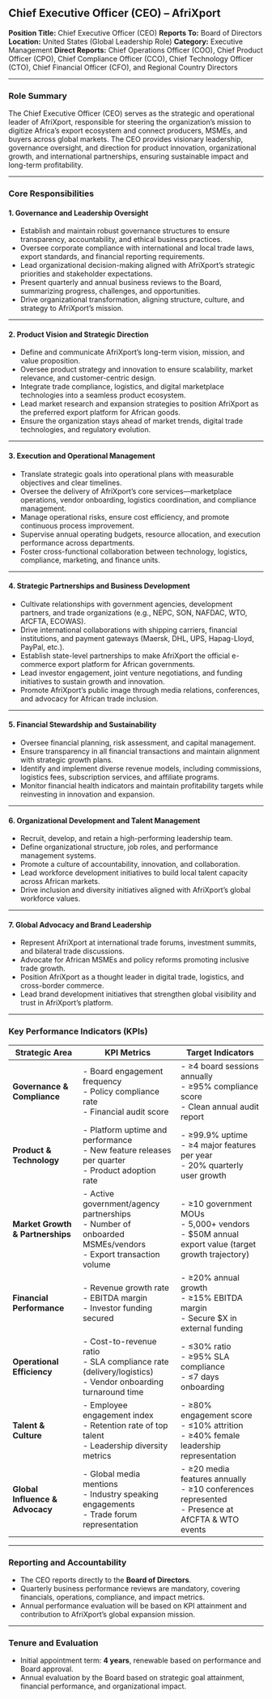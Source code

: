## **Chief Executive Officer (CEO) – AfriXport**

**Position Title:** Chief Executive Officer (CEO)
**Reports To:** Board of Directors
**Location:** United States (Global Leadership Role)
**Category:** Executive Management
**Direct Reports:** Chief Operations Officer (COO), Chief Product Officer (CPO), Chief Compliance Officer (CCO), Chief Technology Officer (CTO), Chief Financial Officer (CFO), and Regional Country Directors

---

### **Role Summary**

The Chief Executive Officer (CEO) serves as the strategic and operational leader of AfriXport, responsible for steering the organization’s mission to digitize Africa’s export ecosystem and connect producers, MSMEs, and buyers across global markets. The CEO provides visionary leadership, governance oversight, and direction for product innovation, organizational growth, and international partnerships, ensuring sustainable impact and long-term profitability.

---

### **Core Responsibilities**

#### **1. Governance and Leadership Oversight**

* Establish and maintain robust governance structures to ensure transparency, accountability, and ethical business practices.
* Oversee corporate compliance with international and local trade laws, export standards, and financial reporting requirements.
* Lead organizational decision-making aligned with AfriXport’s strategic priorities and stakeholder expectations.
* Present quarterly and annual business reviews to the Board, summarizing progress, challenges, and opportunities.
* Drive organizational transformation, aligning structure, culture, and strategy to AfriXport’s mission.

---

#### **2. Product Vision and Strategic Direction**

* Define and communicate AfriXport’s long-term vision, mission, and value proposition.
* Oversee product strategy and innovation to ensure scalability, market relevance, and customer-centric design.
* Integrate trade compliance, logistics, and digital marketplace technologies into a seamless product ecosystem.
* Lead market research and expansion strategies to position AfriXport as the preferred export platform for African goods.
* Ensure the organization stays ahead of market trends, digital trade technologies, and regulatory evolution.

---

#### **3. Execution and Operational Management**

* Translate strategic goals into operational plans with measurable objectives and clear timelines.
* Oversee the delivery of AfriXport’s core services—marketplace operations, vendor onboarding, logistics coordination, and compliance management.
* Manage operational risks, ensure cost efficiency, and promote continuous process improvement.
* Supervise annual operating budgets, resource allocation, and execution performance across departments.
* Foster cross-functional collaboration between technology, logistics, compliance, marketing, and finance units.

---

#### **4. Strategic Partnerships and Business Development**

* Cultivate relationships with government agencies, development partners, and trade organizations (e.g., NEPC, SON, NAFDAC, WTO, AfCFTA, ECOWAS).
* Drive international collaborations with shipping carriers, financial institutions, and payment gateways (Maersk, DHL, UPS, Hapag-Lloyd, PayPal, etc.).
* Establish state-level partnerships to make AfriXport the official e-commerce export platform for African governments.
* Lead investor engagement, joint venture negotiations, and funding initiatives to sustain growth and innovation.
* Promote AfriXport’s public image through media relations, conferences, and advocacy for African trade inclusion.

---

#### **5. Financial Stewardship and Sustainability**

* Oversee financial planning, risk assessment, and capital management.
* Ensure transparency in all financial transactions and maintain alignment with strategic growth plans.
* Identify and implement diverse revenue models, including commissions, logistics fees, subscription services, and affiliate programs.
* Monitor financial health indicators and maintain profitability targets while reinvesting in innovation and expansion.

---

#### **6. Organizational Development and Talent Management**

* Recruit, develop, and retain a high-performing leadership team.
* Define organizational structure, job roles, and performance management systems.
* Promote a culture of accountability, innovation, and collaboration.
* Lead workforce development initiatives to build local talent capacity across African markets.
* Drive inclusion and diversity initiatives aligned with AfriXport’s global workforce values.

---

#### **7. Global Advocacy and Brand Leadership**

* Represent AfriXport at international trade forums, investment summits, and bilateral trade discussions.
* Advocate for African MSMEs and policy reforms promoting inclusive trade growth.
* Position AfriXport as a thought leader in digital trade, logistics, and cross-border commerce.
* Lead brand development initiatives that strengthen global visibility and trust in AfriXport’s platform.

---

### **Key Performance Indicators (KPIs)**

| **Strategic Area**               | **KPI Metrics**                                                                                               | **Target Indicators**                                                                               |
| -------------------------------- | ------------------------------------------------------------------------------------------------------------- | --------------------------------------------------------------------------------------------------- |
| **Governance & Compliance**      | - Board engagement frequency<br>- Policy compliance rate<br>- Financial audit score                           | - ≥4 board sessions annually<br>- ≥95% compliance score<br>- Clean annual audit report              |
| **Product & Technology**         | - Platform uptime and performance<br>- New feature releases per quarter<br>- Product adoption rate            | - ≥99.9% uptime<br>- ≥4 major features per year<br>- 20% quarterly user growth                      |
| **Market Growth & Partnerships** | - Active government/agency partnerships<br>- Number of onboarded MSMEs/vendors<br>- Export transaction volume | - ≥10 government MOUs<br>- 5,000+ vendors<br>- $50M annual export value (target growth trajectory)  |
| **Financial Performance**        | - Revenue growth rate<br>- EBITDA margin<br>- Investor funding secured                                        | - ≥20% annual growth<br>- ≥15% EBITDA margin<br>- Secure $X in external funding                     |
| **Operational Efficiency**       | - Cost-to-revenue ratio<br>- SLA compliance rate (delivery/logistics)<br>- Vendor onboarding turnaround time  | - ≤30% ratio<br>- ≥95% SLA compliance<br>- ≤7 days onboarding                                       |
| **Talent & Culture**             | - Employee engagement index<br>- Retention rate of top talent<br>- Leadership diversity metrics               | - ≥80% engagement score<br>- ≤10% attrition<br>- ≥40% female leadership representation              |
| **Global Influence & Advocacy**  | - Global media mentions<br>- Industry speaking engagements<br>- Trade forum representation                    | - ≥20 media features annually<br>- ≥10 conferences represented<br>- Presence at AfCFTA & WTO events |

---

### **Reporting and Accountability**

* The CEO reports directly to the **Board of Directors**.
* Quarterly business performance reviews are mandatory, covering financials, operations, compliance, and impact metrics.
* Annual performance evaluation will be based on KPI attainment and contribution to AfriXport’s global expansion mission.

---

### **Tenure and Evaluation**

* Initial appointment term: **4 years**, renewable based on performance and Board approval.
* Annual evaluation by the Board based on strategic goal attainment, financial performance, and organizational impact.



